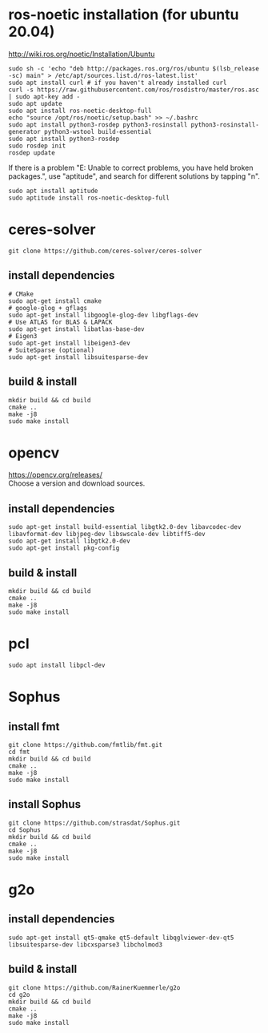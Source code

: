# ros-noetic installation (for ubuntu 20.04)

<http://wiki.ros.org/noetic/Installation/Ubuntu>
```
sudo sh -c 'echo "deb http://packages.ros.org/ros/ubuntu $(lsb_release -sc) main" > /etc/apt/sources.list.d/ros-latest.list'  
sudo apt install curl # if you haven't already installed curl  
curl -s https://raw.githubusercontent.com/ros/rosdistro/master/ros.asc | sudo apt-key add -  
sudo apt update  
sudo apt install ros-noetic-desktop-full  
echo "source /opt/ros/noetic/setup.bash" >> ~/.bashrc  
sudo apt install python3-rosdep python3-rosinstall python3-rosinstall-generator python3-wstool build-essential  
sudo apt install python3-rosdep  
sudo rosdep init  
rosdep update  
```
If there is a problem "E: Unable to correct problems, you have held broken packages.", use "aptitude", and search for different solutions by tapping "n".
```
sudo apt install aptitude  
sudo aptitude install ros-noetic-desktop-full  
```

# ceres-solver

```
git clone https://github.com/ceres-solver/ceres-solver
```

## install dependencies
```
# CMake  
sudo apt-get install cmake
# google-glog + gflags  
sudo apt-get install libgoogle-glog-dev libgflags-dev
# Use ATLAS for BLAS & LAPACK  
sudo apt-get install libatlas-base-dev
# Eigen3  
sudo apt-get install libeigen3-dev
# SuiteSparse (optional)  
sudo apt-get install libsuitesparse-dev
```
## build & install
```
mkdir build && cd build  
cmake ..  
make -j8  
sudo make install  
```

# opencv

<https://opencv.org/releases/>  
Choose a version and download sources.

## install dependencies
```
sudo apt-get install build-essential libgtk2.0-dev libavcodec-dev libavformat-dev libjpeg-dev libswscale-dev libtiff5-dev  
sudo apt-get install libgtk2.0-dev  
sudo apt-get install pkg-config  
```
## build & install
```
mkdir build && cd build  
cmake ..  
make -j8  
sudo make install  
```

# pcl

```
sudo apt install libpcl-dev
```

# Sophus

## install fmt
```
git clone https://github.com/fmtlib/fmt.git
cd fmt
mkdir build && cd build  
cmake ..  
make -j8  
sudo make install  
```

## install Sophus
```
git clone https://github.com/strasdat/Sophus.git
cd Sophus
mkdir build && cd build  
cmake ..  
make -j8  
sudo make install  
```

# g2o

## install dependencies
```
sudo apt-get install qt5-qmake qt5-default libqglviewer-dev-qt5 libsuitesparse-dev libcxsparse3 libcholmod3
```

## build & install
```
git clone https://github.com/RainerKuemmerle/g2o
cd g2o
mkdir build && cd build  
cmake ..  
make -j8  
sudo make install  
```
